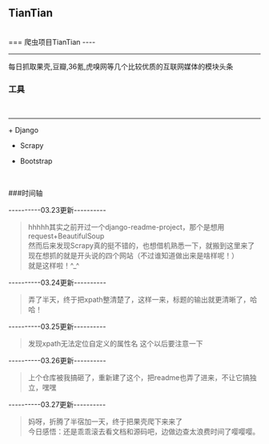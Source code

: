 <h2>TianTian</h2></br>
===
爬虫项目TianTian
----
<hr>
每日抓取果壳,豆瓣,36氪,虎嗅网等几个比较优质的互联网媒体的模块头条</br>
</hr>

<h3>工具</h3></br>
<hr>
+ Django

+ Scrapy

+ Bootstrap
</hr>
</br>

###时间轴

----------03.23更新----------
>hhhhh其实之前开过一个django-readme-project，那个是想用request+BeautifulSoup</br>
然而后来发现Scrapy真的挺不错的，也想借机熟悉一下，就搬到这里来了</br>
现在想抓的就是开头说的四个网站（不过谁知道做出来是啥样呢！）</br>
就是这样啦！^_^

----------03.24更新----------
>弄了半天，终于把xpath整清楚了，这样一来，标题的输出就更清晰了，哈哈！

----------03.25更新----------
>发现xpath无法定位自定义的属性名 这个以后要注意一下

----------03.26更新----------
>上个仓库被我搞砸了，重新建了这个，把readme也弄了进来，不让它搞独立，嘿嘿

----------03.27更新----------
>妈呀，折腾了半宿加一天，终于把果壳爬下来来了</br>
今日感悟：还是乖乖滚去看文档和源码吧，边做边查太浪费时间了嘤嘤嘤。
